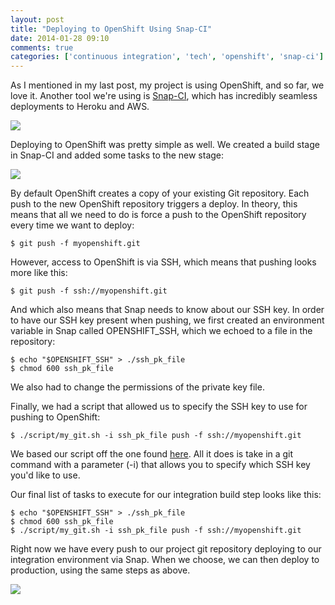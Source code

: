 ```yaml
---
layout: post
title: "Deploying to OpenShift Using Snap-CI"
date: 2014-01-28 09:10
comments: true
categories: ['continuous integration', 'tech', 'openshift', 'snap-ci']
---
```

As I mentioned in my last post, my project is using OpenShift, and so
far, we love it. Another tool we're using is [Snap-CI](snap-ci.com), which has incredibly seamless deployments to Heroku and AWS.

<img src="{{ root_url }}/images/snap_pipeline.png" />

<!--more-->

Deploying to OpenShift was pretty simple as well. We created a build stage in Snap-CI and added some tasks to the new stage:

<img src="{{ root_url }}/images/snap_new_stage.png" />

By default OpenShift creates a copy of your existing Git repository. Each push to the new OpenShift repository triggers a deploy. In theory, this means that all we need to do is force a push to the OpenShift repository every time we want to deploy:

```
$ git push -f myopenshift.git
```

However, access to OpenShift is via SSH, which means that pushing looks
more like this:

```
$ git push -f ssh://myopenshift.git
```

And which also means that Snap needs to know about our SSH key. In order
to have our SSH key present when pushing, we first created an
environment variable in Snap called OPENSHIFT_SSH, which we echoed to a
file in the repository:

```
$ echo "$OPENSHIFT_SSH" > ./ssh_pk_file
$ chmod 600 ssh_pk_file
```

We also had to change the permissions of the private key file.

Finally, we had a script that allowed us to specify the SSH key to use for
pushing to OpenShift:

```
$ ./script/my_git.sh -i ssh_pk_file push -f ssh://myopenshift.git
```

We based our script off the one found [here](http://alvinabad.wordpress.com/2013/03/23/how-to-specify-an-ssh-key-file-with-the-git-command/). All it does is take in a git command with a parameter (-i) that allows you to specify which SSH key you'd like to use.

Our final list of tasks to execute for our integration build step
looks like this:

```
$ echo "$OPENSHIFT_SSH" > ./ssh_pk_file 
$ chmod 600 ssh_pk_file
$ ./script/my_git.sh -i ssh_pk_file push -f ssh://myopenshift.git
```

Right now we have every push to our project git repository deploying to
our integration environment via Snap. When we choose, we can then deploy to
production, using the same steps as above.

<img src="{{ root_url }}/images/snap_integracion.png" />
